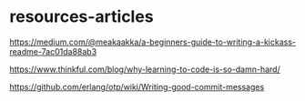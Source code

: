# resources-articles

https://medium.com/@meakaakka/a-beginners-guide-to-writing-a-kickass-readme-7ac01da88ab3

https://www.thinkful.com/blog/why-learning-to-code-is-so-damn-hard/

https://github.com/erlang/otp/wiki/Writing-good-commit-messages
